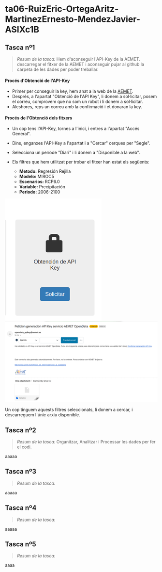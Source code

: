 # ta06-RuizEric-OrtegaAritz-MartinezErnesto-MendezJavier-ASIXc1B


## Tasca nº1
> _Resum de la tasca:_ Hem d'aconseguir l'API-Key de la AEMET. descarregar el fitxer de la AEMET i aconseguir pujar al github la carpeta de les dades per poder treballar.


#### Procés d'Obtenció de l'API-Key
- Primer per conseguir la key, hem anat a la web de la [AEMET](https://opendata.aemet.es/centrodedescargas/inicio). 
- Després, a l'apartat "Obtenció de l'API Key", li donem a sol·licitar, posem el correu, comprovem que no som un robot i li donem a sol·licitar.
- Aleshores, reps un correu amb la confirmació i et donaran la key.

#### Procés de l'Obtenció dels fitxers
- Un cop tens l'API-Key, tornes a l'inici, i entres a l'apartat "Accés General".
- Dins, enganxes l'API-Key a l'apartat i a "Cercar" cerques per "Segle".
- Selecciona un període "Diari" i li donem a "Disponible a la web".
- Els filtres que hem utilitzat per trobar el fitxer han estat els següents:

  - **Metodo:** Regresión Rejilla
  - **Modelo:** MIROC5
  - **Escenarios:** RCP6.0
  - **Variable:** Precipitación
  - **Periodo:** 2006-2100


![](./assets/img/APIKEY1.png)
![](./assets/img/APIKEY2.png)

Un cop tinguem aquests filtres seleccionats, li donem a cercar, i descarreguem l'únic arxiu disponible.



## Tasca nº2
> _Resum de la tasca:_ Organitzar, Analitzar i Processar les dades per fer el codi.

aaaaa
## Tasca nº3
> _Resum de la tasca:_

aaaaa
## Tasca nº4
> _Resum de la tasca:_

aaaaa
## Tasca nº5
> _Resum de la tasca:_


aaaa
